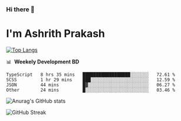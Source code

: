 ### Hi there 👋
# I'm Ashrith Prakash

[![Top Langs](https://github-readme-stats.vercel.app/api/top-langs/?username=xxcheckmatexx&count_private=true&include_all_commits=true&show_icons=true&line_height=20&title_color=FFFFFF&icon_color=FFFFFF&text_color=FFFFFF&bg_color=0D1117&langs_count=8)](https://github.com/anuraghazra/github-readme-stats)

📊 &nbsp;**Weekely Development BD**

<!--START_SECTION:waka-->

```text
TypeScript   8 hrs 35 mins   ██████████████████░░░░░░░   72.61 %
SCSS         1 hr 29 mins    ███░░░░░░░░░░░░░░░░░░░░░░   12.59 %
JSON         44 mins         █▓░░░░░░░░░░░░░░░░░░░░░░░   06.27 %
Other        24 mins         █░░░░░░░░░░░░░░░░░░░░░░░░   03.46 %
```

<!--END_SECTION:waka-->

![Anurag's GitHub stats](https://github-readme-stats.vercel.app/api?username=xxcheckmatexx&count_private=true&show_icons=true&theme=merko)  

![GitHub Streak](http://github-readme-streak-stats.herokuapp.com?user=xxcheckmatexx&theme=merko&hide_border=true&date_format=M%20j%5B%2C%20Y%5D&fire=DD0E0B)
<br/>
